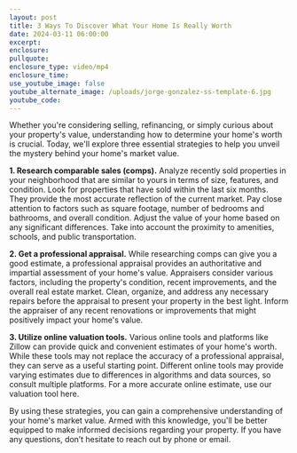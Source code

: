 ```yaml
---
layout: post
title: 3 Ways To Discover What Your Home Is Really Worth
date: 2024-03-11 06:00:00
excerpt:
enclosure:
pullquote:
enclosure_type: video/mp4
enclosure_time:
use_youtube_image: false
youtube_alternate_image: /uploads/jorge-gonzalez-ss-template-6.jpg
youtube_code:
---
```

Whether you're considering selling, refinancing, or simply curious about your property's value, understanding how to determine your home's worth is crucial. Today, we'll explore three essential strategies to help you unveil the mystery behind your home's market value.

**1\. Research comparable sales (comps).** Analyze recently sold properties in your neighborhood that are similar to yours in terms of size, features, and condition. Look for properties that have sold within the last six months. They provide the most accurate reflection of the current market. Pay close attention to factors such as square footage, number of bedrooms and bathrooms, and overall condition. Adjust the value of your home based on any significant differences. Take into account the proximity to amenities, schools, and public transportation.

**2\. Get a professional appraisal.** While researching comps can give you a good estimate, a professional appraisal provides an authoritative and impartial assessment of your home's value. Appraisers consider various factors, including the property's condition, recent improvements, and the overall real estate market. Clean, organize, and address any necessary repairs before the appraisal to present your property in the best light. Inform the appraiser of any recent renovations or improvements that might positively impact your home's value.

**3\. Utilize online valuation tools.** Various online tools and platforms like Zillow can provide quick and convenient estimates of your home's worth. While these tools may not replace the accuracy of a professional appraisal, they can serve as a useful starting point. Different online tools may provide varying estimates due to differences in algorithms and data sources, so consult multiple platforms. For a more accurate online estimate, use our valuation tool here.

By using these strategies, you can gain a comprehensive understanding of your home's market value. Armed with this knowledge, you'll be better equipped to make informed decisions regarding your property. If you have any questions, don’t hesitate to reach out by phone or email.

&nbsp;